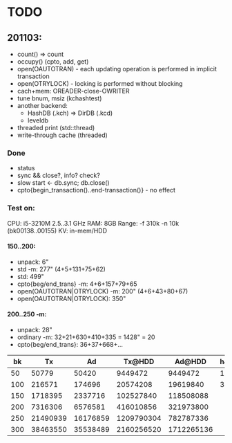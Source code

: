 # TODO
## 201103:
- count() => count
- occupy() (cpto, add, get)
- open(OAUTOTRAN) - each updating operation is performed in implicit transaction
- open(OTRYLOCK) - locking is performed without blocking
- cach+mem: OREADER-close-OWRITER
- tune bnum, msiz (kchashtest)
- another backend:
  - HashDB (.kch) => DirDB (.kcd)
  - leveldb
- threaded print (std::thread)
- write-through cache (threaded)

### Done
- status 
- sync && close?, info? check?
- slow start &larr; db.sync; db.close()
- cpto{begin_transaction()..end-transaction()} - no effect

### Test on:
CPU: i5-3210M 2.5..3.1 GHz
RAM: 8GB
Range: -f 310k -n 10k (bk00138..00155)
KV: in-mem/HDD

#### 150..200:
- unpack: 6"
- std -m: 277" (4+5+131+75+62)
- std: 499"
- cpto{beg/end_trans} -m: 4+6+157+79+65
- open(OAUTOTRAN|OTRYLOCK) -m: 200" (4+6+43+80+67)
- open(OAUTOTRAN|OTRYLOCK): 350"

#### 200..250 -m:
- unpack: 28"
- ordinary -m: 32+21+630+410+335 = 1428" = 20
- cpto{beg/end_trans}: 36+37+668+...

bk |   Tx   |   Ad   |  Tx@HDD  |  Ad@HDD  | hJob | Tx.ld | Ad.ld | mJob
---|--------|--------|----------|----------|------|-------|-------|------
 50|   50779|   50420|   9449472|   9449472| 1 |  |  |  |
100|  216571|  174696|  20574208|  19619840| 3 |  |  |  |
150| 1718395| 2337716| 102527840| 118508088|  |  |  |  |
200| 7316306| 6576581| 416010856| 321973800|  |  |  |  |
250|21490939|16176859|1209790304| 782787336|  |  |  |  |
300|38463550|35538489|2160256520|1712265136|  |  |  |  |

